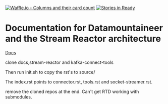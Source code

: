 [![Waffle.io - Columns and their card count](https://badge.waffle.io/ExchangeUnion/Docs.png?columns=all)](https://waffle.io/ExchangeUnion/Docs?utm_source=badge)
[![Stories in Ready](https://badge.waffle.io/datamountaineer/docs.png?label=ready&title=Ready)](https://waffle.io/datamountaineer/docs)
# Documentation for Datamountaineer and the Stream Reactor architecture

[Docs](http://streamreactor.readthedocs.io/en/latest/)

clone docs,stream-reactor and kafka-connect-tools

Then run init.sh to copy the rst's to source/

The index.rst points to connector.rst, tools.rst and socket-streamer.rst.

remove the cloned repos at the end. Can't get RTD working with submodules.
